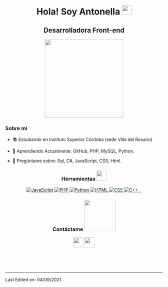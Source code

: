 
<h1 align="center"> Hola! Soy Antonella  <img src = "https://raw.githubusercontent.com/MartinHeinz/MartinHeinz/master/wave.gif" width = 30px> </h1>
<p align='center'>
</p>

<h2 align="center"> Desarrolladora Front-end  </h2>
<p align='center'>
</p>

<p align="center">
    <img width="250" src="https://cdn.dribbble.com/users/331265/screenshots/2542587/gabi-d.gif">
</p>



<h3> Sobre mí </h3>

- 📚 Estudiando en Instituto Superior Córdoba (sede Villa del Rosario)
  
- 🌱 Aprendiendo Actualmente: GitHub, PHP, MySQL, Python.
  
- 💬 Pregúntame sobre: Sql, C#, JavaScript, CSS, Html.
  

</p>

<h3 align="center"> Herramientas  <img src = "https://media2.giphy.com/media/QssGEmpkyEOhBCb7e1/giphy.gif?cid=ecf05e47a0n3gi1bfqntqmob8g9aid1oyj2wr3ds3mg700bl&rid=giphy.gif" width = 32px></h3>

<p align="center">
  <a href="https://developer.mozilla.org/en-US/docs/Web/JavaScript" target="_blank">
    <img src="https://img.icons8.com/color/48/000000/javascript.png" alt="JavaScript"/>
  </a>
  <a href="https://www.php.net/" target="_blank">
    <img src="https://img.icons8.com/officel/48/000000/php-logo.png" alt="PHP"/>
  </a>
  <a href="https://www.python.org/" target="_blank">
    <img src="https://img.icons8.com/color/48/000000/python.png" alt="Python"/>
  </a>
  <a href="https://developer.mozilla.org/en-US/docs/Web/HTML" target="_blank">
    <img src="https://img.icons8.com/color/48/000000/html-5.png" alt="HTML"/>
  </a>
  <a href="https://developer.mozilla.org/en-US/docs/Web/CSS" target="_blank">
    <img src="https://img.icons8.com/color/48/000000/css3.png" alt="CSS"/>
  </a>
  <a href="https://isocpp.org/" target="_blank">
    <img src="https://img.icons8.com/color/48/000000/c-plus-plus-logo.png" alt="C++"/>
  </a>
</p>


<h3 align="center"> Contáctame <img src='https://raw.githubusercontent.com/ShahriarShafin/ShahriarShafin/main/Assets/handshake.gif' width="100px"> </h3>
<p align="center">
<a href = 'https://www.linkedin.com/in/maria-antonella-re-760696237'> <img width = '32px' align= 'center' src="https://raw.githubusercontent.com/rahulbanerjee26/githubAboutMeGenerator/main/icons/linked-in-alt.svg"/></a> 
<a href = 'https://www.github.com/AntonellaRe'> <img width = '32px' align= 'center' src="https://raw.githubusercontent.com/rahulbanerjee26/githubAboutMeGenerator/main/icons/github.svg"/></a>
  </p>
<br>
<br>
  <br>
  



-----


Last Edited on: 04/09/2021
